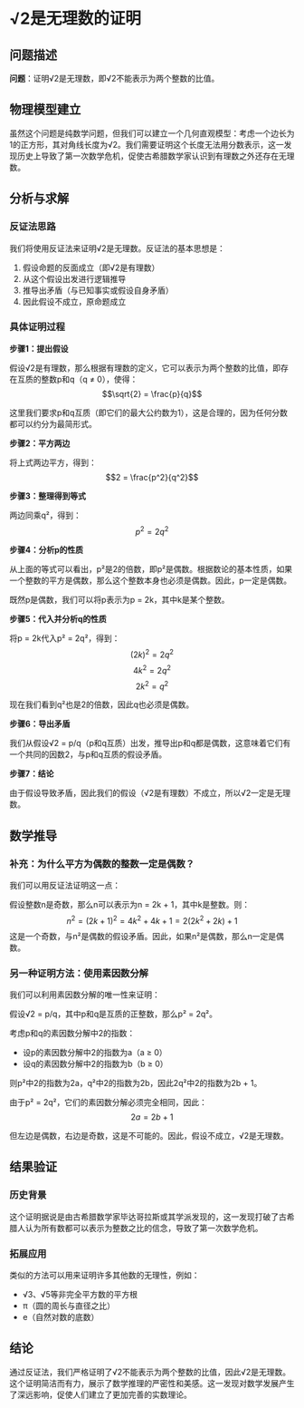 # √2是无理数的证明

## 问题描述

**问题**：证明√2是无理数，即√2不能表示为两个整数的比值。

## 物理模型建立

虽然这个问题是纯数学问题，但我们可以建立一个几何直观模型：考虑一个边长为1的正方形，其对角线长度为√2。我们需要证明这个长度无法用分数表示，这一发现历史上导致了第一次数学危机，促使古希腊数学家认识到有理数之外还存在无理数。

## 分析与求解

### 反证法思路

我们将使用反证法来证明√2是无理数。反证法的基本思想是：
1. 假设命题的反面成立（即√2是有理数）
2. 从这个假设出发进行逻辑推导
3. 推导出矛盾（与已知事实或假设自身矛盾）
4. 因此假设不成立，原命题成立

### 具体证明过程

**步骤1：提出假设**

假设√2是有理数，那么根据有理数的定义，它可以表示为两个整数的比值，即存在互质的整数p和q（q ≠ 0），使得：
$$\sqrt{2} = \frac{p}{q}$$

这里我们要求p和q互质（即它们的最大公约数为1），这是合理的，因为任何分数都可以约分为最简形式。

**步骤2：平方两边**

将上式两边平方，得到：
$$2 = \frac{p^2}{q^2}$$

**步骤3：整理得到等式**

两边同乘q²，得到：
$$p^2 = 2q^2$$

**步骤4：分析p的性质**

从上面的等式可以看出，p²是2的倍数，即p²是偶数。根据数论的基本性质，如果一个整数的平方是偶数，那么这个整数本身也必须是偶数。因此，p一定是偶数。

既然p是偶数，我们可以将p表示为p = 2k，其中k是某个整数。

**步骤5：代入并分析q的性质**

将p = 2k代入p² = 2q²，得到：
$$(2k)^2 = 2q^2$$
$$4k^2 = 2q^2$$
$$2k^2 = q^2$$

现在我们看到q²也是2的倍数，因此q也必须是偶数。

**步骤6：导出矛盾**

我们从假设√2 = p/q（p和q互质）出发，推导出p和q都是偶数，这意味着它们有一个共同的因数2，与p和q互质的假设矛盾。

**步骤7：结论**

由于假设导致矛盾，因此我们的假设（√2是有理数）不成立，所以√2一定是无理数。

## 数学推导

### 补充：为什么平方为偶数的整数一定是偶数？

我们可以用反证法证明这一点：

假设整数n是奇数，那么n可以表示为n = 2k + 1，其中k是整数。则：
$$n^2 = (2k + 1)^2 = 4k^2 + 4k + 1 = 2(2k^2 + 2k) + 1$$
这是一个奇数，与n²是偶数的假设矛盾。因此，如果n²是偶数，那么n一定是偶数。

### 另一种证明方法：使用素因数分解

我们可以利用素因数分解的唯一性来证明：

假设√2 = p/q，其中p和q是互质的正整数，那么p² = 2q²。

考虑p和q的素因数分解中2的指数：
- 设p的素因数分解中2的指数为a（a ≥ 0）
- 设q的素因数分解中2的指数为b（b ≥ 0）

则p²中2的指数为2a，q²中2的指数为2b，因此2q²中2的指数为2b + 1。

由于p² = 2q²，它们的素因数分解必须完全相同，因此：
$$2a = 2b + 1$$

但左边是偶数，右边是奇数，这是不可能的。因此，假设不成立，√2是无理数。

## 结果验证

### 历史背景

这个证明据说是由古希腊数学家毕达哥拉斯或其学派发现的，这一发现打破了古希腊人认为所有数都可以表示为整数之比的信念，导致了第一次数学危机。

### 拓展应用

类似的方法可以用来证明许多其他数的无理性，例如：
- √3、√5等非完全平方数的平方根
- π（圆的周长与直径之比）
- e（自然对数的底数）

## 结论

通过反证法，我们严格证明了√2不能表示为两个整数的比值，因此√2是无理数。这个证明简洁而有力，展示了数学推理的严密性和美感。这一发现对数学发展产生了深远影响，促使人们建立了更加完善的实数理论。